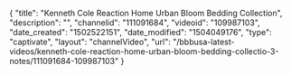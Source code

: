 {
    "title": "Kenneth Cole Reaction Home Urban Bloom Bedding Collection",
    "description": "",
    "channelid": "111091684",
    "videoid": "109987103",
    "date_created": "1502522151",
    "date_modified": "1504049176",
    "type": "captivate",
    "layout": "channelVideo",
    "url": "\/bbbusa-latest-videos\/kenneth-cole-reaction-home-urban-bloom-bedding-collectio-3-notes\/111091684-109987103"
}